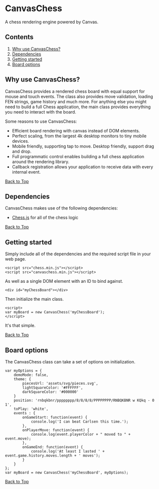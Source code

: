 # CanvasChess

A chess rendering engine powered by Canvas.

## Contents

1. [Why use CanvasChess?](#why-use-canvaschess)
2. [Dependencies](#dependencies)
3. [Getting started](#getting-started)
4. [Board options](#board-options)

## Why use CanvasChess?

CanvasChess provides a rendered chess board with equal support for mouse and
touch events. The class also provides move validation, loading FEN strings,
game history and much more. For anything else you might need to build a full
Chess application, the main class provides everything you need to interact with
the board.

Some reasons to use CanvasChess:

* Efficient board rendering with canvas instead of DOM elements.
* Perfect scaling, from the largest 4k desktop monitors to tiny mobile devices.
* Mobile friendly, supporting tap to move. Desktop friendly, support drag and
  drop.
* Full programmatic control enables building a full chess application around the
  rendering library.
* Callback registration allows your application to receive data with every
  internal event.

[Back to Top](#top)

## Dependencies

CanvasChess makes use of the following dependencies:

* [Chess.js](https://github.com/jhlywa/chess.js) for all of the chess logic

[Back to Top](#top)

## Getting started

Simply include all of the dependencies and the required script file in your
web page.

    <script src="chess.min.js"></script>
    <script src="canvaschess.min.js"></script>

As well as a single DOM element with an ID to bind against.

    <div id="myChessBoard"></div>

Then initialize the main class.

    <script>
    var myBoard = new CanvasChess('myChessBoard');
    </script>

It's that simple.

[Back to Top](#top)

## Board options

The CanvasChess class can take a set of options on initialization.

    var myOptions = {
        demoMode: false,
        theme: {
            piecesUrl: 'assets/svg/pieces.svg',
            lightSquareColor: '#FFFFFF',
            darkSquareColor: '#000000'    
        }
        position: 'rnbqkbnr/pppppppp/8/8/8/8/PPPPPPPP/RNBQKBNR w KQkq - 0 1',
        toPlay: 'white',
        events : {
            onGameStart: function(event) {
                console.log('I can beat Carlsen this time.');
            },
            onPlayerMove: function(event) {
                console.log(event.playerColor + " moved to " + event.move);
            },
            onGameEnd: function(event) {
                console.log('At least I lasted ' + event.game.history.moves.length + ' moves');
            }
        }
    };
    var myBoard = new CanvasChess('myChessBoard', myOptions);

[Back to Top](#top)